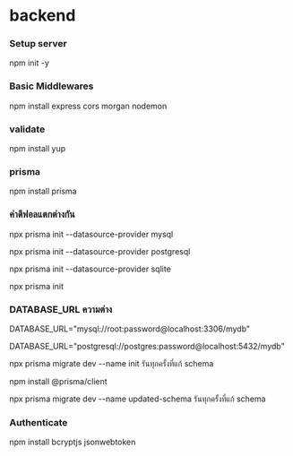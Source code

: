 <h1>backend</h1>
<h3>Setup server</h3>
<p>npm init -y</p>

<h3>Basic Middlewares</h3>
<p>npm install express cors morgan nodemon</p>

<h3>validate</h3>
<p>npm install yup</p>

<h3>prisma</h3>
<p>npm install prisma</p>

<h3>ค่าดีฟอลแตกต่างกัน</h3>
<p>npx prisma init --datasource-provider mysql</p>
<p>npx prisma init --datasource-provider postgresql</p>
<p>npx prisma init --datasource-provider sqlite</p>
<p>npx prisma init</p>

<h3>DATABASE_URL ความต่าง</h3>
<p>DATABASE_URL="mysql://root:password@localhost:3306/mydb"</p>
<p>DATABASE_URL="postgresql://postgres:password@localhost:5432/mydb"</p>

<p>npx prisma migrate dev --name init  รันทุกครั้งที่แก้ schema</p> 
<p>npm install @prisma/client</p>

<p>npx prisma migrate dev --name updated-schema รันทุกครั้งที่แก้ schema</p>

<h3>Authenticate</h3>
<p>npm install bcryptjs jsonwebtoken</p>
